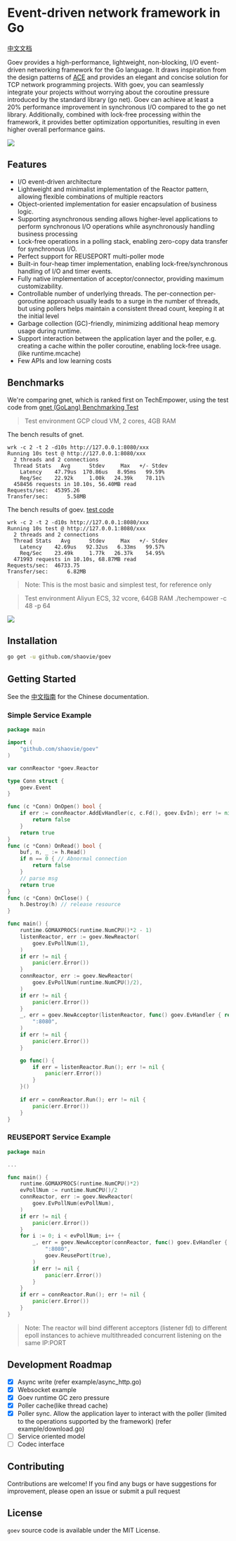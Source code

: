 # Event-driven network framework in Go
[中文文档](https://zhuanlan.zhihu.com/p/648641683)

Goev provides a high-performance, lightweight, non-blocking, I/O event-driven networking framework for the Go language. It draws inspiration from the design patterns of [ACE](http://www.dre.vanderbilt.edu/~schmidt/ACE-overview.html) and provides an elegant and concise solution for TCP network programming projects. With goev, you can seamlessly integrate your projects without worrying about the coroutine pressure introduced by the standard library (go net).
Goev can achieve at least a 20% performance improvement in synchronous I/O compared to the go net library. Additionally, combined with lock-free processing within the framework, it provides better optimization opportunities, resulting in even higher overall performance gains.

![](images/goev.png)
## Features

* I/O event-driven architecture
* Lightweight and minimalist implementation of the Reactor pattern, allowing flexible combinations of multiple reactors
* Object-oriented implementation for easier encapsulation of business logic.
* Supporting asynchronous sending allows higher-level applications to perform synchronous I/O operations while asynchronously handling business processing
* Lock-free operations in a polling stack, enabling zero-copy data transfer for synchronous I/O.
* Perfect support for REUSEPORT multi-poller mode
* Built-in four-heap timer implementation, enabling lock-free/synchronous handling of I/O and timer events.
* Fully native implementation of acceptor/connector, providing maximum customizability.
* Controllable number of underlying threads. The per-connection per-goroutine approach usually leads to a surge in the number of threads, but using pollers helps maintain a consistent thread count, keeping it at the initial level
* Garbage collection (GC)-friendly, minimizing additional heap memory usage during runtime.
* Support interaction between the application layer and the poller, e.g. creating a cache within the poller coroutine, enabling lock-free usage. (like runtime.mcache)
* Few APIs and low learning costs

## Benchmarks

We're comparing gnet, which is ranked first on TechEmpower, using the test code from [gnet (GoLang) Benchmarking Test](https://github.com/TechEmpower/FrameworkBenchmarks/tree/master/frameworks/Go/gnet)

> Test environment GCP cloud VM, 2 cores, 4GB RAM

The bench results of gnet.
```text
wrk -c 2 -t 2 -d10s http://127.0.0.1:8080/xxx
Running 10s test @ http://127.0.0.1:8080/xxx
  2 threads and 2 connections
  Thread Stats   Avg      Stdev     Max   +/- Stdev
    Latency    47.79us  170.86us   8.95ms   99.59%
    Req/Sec    22.92k     1.00k   24.39k    78.11%
  458456 requests in 10.10s, 56.40MB read
Requests/sec:  45395.26
Transfer/sec:      5.58MB
```

The bench results of goev. [test code](https://github.com/shaovie/goev/blob/main/example/techempower.go)
```text
wrk -c 2 -t 2 -d10s http://127.0.0.1:8080/xxx
Running 10s test @ http://127.0.0.1:8080/xxx
  2 threads and 2 connections
  Thread Stats   Avg      Stdev     Max   +/- Stdev
    Latency    42.69us   92.32us   6.33ms   99.57%
    Req/Sec    23.49k     1.77k   26.37k    54.95%
  471993 requests in 10.10s, 68.87MB read
Requests/sec:  46733.75
Transfer/sec:      6.82MB
```
> Note: This is the most basic and simplest test, for reference only

> Test environment Aliyun ECS, 32 vcore, 64GB RAM  ./techempower -c 48 -p 64

![](images/bench-32v-64g.png)

## Installation

```bash
go get -u github.com/shaovie/goev
```

## Getting Started

See the [中文指南](DOCUMENT_CN.md) for the Chinese documentation.

### Simple Service Example

```go
package main

import (
    "github.com/shaovie/goev"
)

var connReactor *goev.Reactor

type Conn struct {
	goev.Event
}

func (c *Conn) OnOpen() bool {
	if err := connReactor.AddEvHandler(c, c.Fd(), goev.EvIn); err != nil {
		return false
	}
	return true
}
func (c *Conn) OnRead() bool {
	buf, n, _ := h.Read()
	if n == 0 { // Abnormal connection
		return false
	}
    // parse msg
    return true
}
func (c *Conn) OnClose() {
    h.Destroy(h) // release resource
}

func main() {
	runtime.GOMAXPROCS(runtime.NumCPU()*2 - 1)
	listenReactor, err := goev.NewReactor(
		goev.EvPollNum(1),
	)
	if err != nil {
		panic(err.Error())
	}
	connReactor, err := goev.NewReactor(
		goev.EvPollNum(runtime.NumCPU()/2),
	)
	if err != nil {
		panic(err.Error())
	}
	_, err = goev.NewAcceptor(listenReactor, func() goev.EvHandler { return new(Conn) },
		":8080",
	)
	if err != nil {
		panic(err.Error())
	}

	go func() {
		if err = listenReactor.Run(); err != nil {
			panic(err.Error())
		}
	}()
    
	if err = connReactor.Run(); err != nil {
		panic(err.Error())
	}
}

```

### REUSEPORT Service Example

```go
package main

...

func main() {
	runtime.GOMAXPROCS(runtime.NumCPU()*2)
	evPollNum := runtime.NumCPU()/2
	connReactor, err := goev.NewReactor(
		goev.EvPollNum(evPollNum),
	)
	if err != nil {
		panic(err.Error())
	}
    for i := 0; i < evPollNum; i++ {
        _, err = goev.NewAcceptor(connReactor, func() goev.EvHandler { return new(Conn) },
            ":8080",
            goev.ReusePort(true),
        )
        if err != nil {
            panic(err.Error())
        }
    }
	if err = connReactor.Run(); err != nil {
		panic(err.Error())
	}
}

```
> Note: The reactor will bind different acceptors (listener fd) to different epoll instances to achieve multithreaded concurrent listening on the same IP:PORT


## Development Roadmap

- [x] Async write (refer example/async_http.go)
- [x] Websocket example
- [x] Goev runtime GC zero pressure
- [x] Poller cache(like thread cache)
- [x] Poller sync. Allow the application layer to interact with the poller (limited to the operations supported by the framework) (refer example/download.go)
- [ ] Service oriented model
- [ ] Codec interface

## Contributing
Contributions are welcome! If you find any bugs or have suggestions for improvement, please open an issue or submit a pull request

## License
`goev` source code is available under the MIT License.
